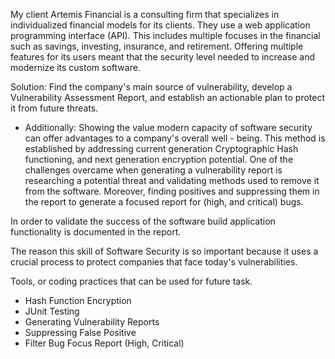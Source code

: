 My client Artemis Financial is a consulting firm that specializes in individualized financial models for its clients. They use a web application programming interface (API). This includes multiple focuses in the financial such as savings, investing, insurance, and retirement. Offering multiple features for its users meant that the security level needed to increase and modernize its custom software. 

Solution: Find the company's main source of vulnerability, develop a Vulnerability Assessment Report, and establish an actionable plan to protect it from future threats.

- Additionally: Showing the value modern capacity of software security can offer advantages to a company's overall well - being.
This method is established by addressing current generation Cryptographic Hash functioning, and next generation encryption potential. One of the challenges overcame when generating a vulnerability report is researching a potential threat and validating methods used to remove it from the software. Moreover, finding positives and suppressing them in the report to generate a focused report for (high, and critical) bugs.

In order to validate the success of the software build application functionality is documented in the report.

The reason this skill of Software Security is so important because it uses a crucial process to protect companies that face today's vulnerabilities.


Tools, or coding practices that can be used for future task.

- Hash Function Encryption
- JUnit Testing
- Generating Vulnerability Reports
- Suppressing False Positive
- Filter Bug Focus Report (High, Critical)
